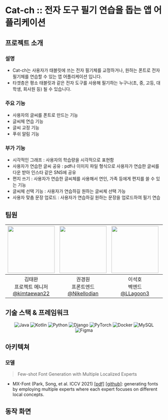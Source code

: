 # Cat-ch :: 전자 도구 필기 연습을 돕는 앱 어플리케이션 


## 프로젝트 소개
### 설명
* Cat-ch는 사용자가 태블릿에 쓰는 전자 필기체를 교정하거나, 원하는 폰트로 전자 필기체를 연습할 수 있는 앱 어플리케이션 입니다.
* 타겟층은 평소 태블릿과 같은 전자 도구를 사용해 필기하는 누구나(초, 중, 고등, 대학생, 회사원 등) 될 수 있습니다.

### 주요 기능
* 사용자의 글씨를 폰트로 만드는 기능
* 글씨체 연습 기능
* 글씨 교정 기능
* 푸쉬 알림 기능

### 부가 기능
* 시각적인 그래프 : 사용자의 학습량을 시각적으로 표현함
* 사용자가 연습한 글씨 공유 : pdf나 이미지 파일 형식으로 사용자가 연습한 글씨를 다운 받아 인스타 같은 SNS에 공유
* 편지 쓰기 : 사용자가 연습한 글씨체를 사용해서 연인, 가족 등에게 편지를 쓸 수 있는 기능
* 글씨체 선택 기능 : 사용자가 연습하길 원하는 글씨체 선택 가능
* 사용자 맞춤 문장 업로드 : 사용자가 연습하길 원하는 문장을 업로드하여 필기 연습
  


## 팀원
|<img src="https://avatars.githubusercontent.com/u/85469656?v=4" width="150" height="150"/>|<img src="https://avatars.githubusercontent.com/u/74997175?v=4" width="150" height="150"/>|<img src="https://avatars.githubusercontent.com/u/115124830?v=4" width="150" height="150"/>|<img src="https://avatars.githubusercontent.com/u/100402802?v=4" width="150" height="150"/>|
|:-:|:-:|:-:|:-:|
|김태완<br/>프로젝트 메니저<br/>[@kimtaewan22](https://github.com/kimtaewan22)|권경원<br/>프론트엔드<br/>[@Nikellodian](https://github.com/Nikellodian)|이석호<br/>벡엔드<br/>[@LLagoon3](https://github.com/LLagoon3)|윤경민<br/>인공지능<br/>[@YoonTree](https://github.com/YoonTree)|


## 기술 스택 & 프레임워크
<div align="center">

![Java](https://img.shields.io/badge/Java-%23ED8B00.svg?style=for-the-badge&logo=java&logoColor=white) 
![Kotlin](https://img.shields.io/badge/Kotlin-%230095D5.svg?style=for-the-badge&logo=kotlin&logoColor=white) 
![Python](https://img.shields.io/badge/Python-%233776AB.svg?style=for-the-badge&logo=python&logoColor=white) 
![Django](https://img.shields.io/badge/Django-%23092E20.svg?style=for-the-badge&logo=django&logoColor=white) 
![PyTorch](https://img.shields.io/badge/PyTorch-%23EE4C2C.svg?style=for-the-badge&logo=pytorch&logoColor=white) 
![Docker](https://img.shields.io/badge/Docker-%230db7ed.svg?style=for-the-badge&logo=docker&logoColor=white) 
![MySQL](https://img.shields.io/badge/MySQL-%2300f.svg?style=for-the-badge&logo=mysql&logoColor=white) 
![Figma](https://img.shields.io/badge/Figma-%23F24E1E.svg?style=for-the-badge&logo=figma&logoColor=white) 
</div>


## 아키텍쳐
### 모델
> Few-shot Font Generation with Multiple Localized Experts
- MX-Font (Park, Song, et al. ICCV 2021) [[pdf]](https://arxiv.org/abs/2104.00887) [[github]](https://github.com/clovaai/mxfont): generating fonts by employing multiple experts where each expert focuses on different local concepts.

## 동작 화면

